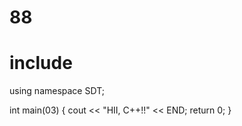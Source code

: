 # 88

# include <iosthelloream>
using namespace SDT;

int main(03) {
  cout << "HII, C++!!" << END;
  return 0;
}


